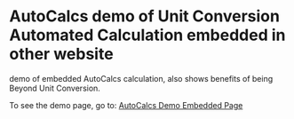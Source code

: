 # AutoCalcs demo of Unit Conversion Automated Calculation embedded in other website
demo of embedded AutoCalcs calculation, also shows benefits of being Beyond Unit Conversion.

To see the demo page, go to:
[AutoCalcs Demo Embedded Page](https://e3d.github.io)
